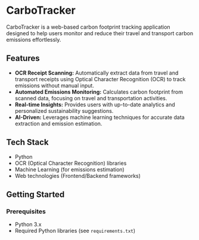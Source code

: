 # CarboTracker

CarboTracker is a web-based carbon footprint tracking application designed to help users monitor and reduce their travel and transport carbon emissions effortlessly.

## Features

- **OCR Receipt Scanning:** Automatically extract data from travel and transport receipts using Optical Character Recognition (OCR) to track emissions without manual input.
- **Automated Emissions Monitoring:** Calculates carbon footprint from scanned data, focusing on travel and transportation activities.
- **Real-time Insights:** Provides users with up-to-date analytics and personalized sustainability suggestions.
- **AI-Driven:** Leverages machine learning techniques for accurate data extraction and emission estimation.

## Tech Stack

- Python
- OCR (Optical Character Recognition) libraries
- Machine Learning (for emissions estimation)
- Web technologies (Frontend/Backend frameworks)

## Getting Started

### Prerequisites

- Python 3.x
- Required Python libraries (see `requirements.txt`)

